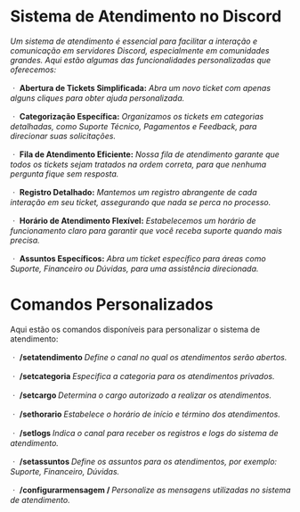 # Sistema de Atendimento no Discord
*Um sistema de atendimento é essencial para facilitar a interação e comunicação em servidores Discord, especialmente em comunidades grandes. Aqui estão algumas das funcionalidades personalizadas que oferecemos:*

ㆍ **Abertura de Tickets Simplificada:**
*Abra um novo ticket com apenas alguns cliques para obter ajuda personalizada.*

ㆍ **Categorização Específica:**
*Organizamos os tickets em categorias detalhadas, como Suporte Técnico, Pagamentos e Feedback, para direcionar suas solicitações.*

ㆍ **Fila de Atendimento Eficiente:**
*Nossa fila de atendimento garante que todos os tickets sejam tratados na ordem correta, para que nenhuma pergunta fique sem resposta.*

ㆍ **Registro Detalhado:**
*Mantemos um registro abrangente de cada interação em seu ticket, assegurando que nada se perca no processo.*

ㆍ **Horário de Atendimento Flexível:**
*Estabelecemos um horário de funcionamento claro para garantir que você receba suporte quando mais precisa.*

ㆍ **Assuntos Específicos:**
*Abra um ticket específico para áreas como Suporte, Financeiro ou Dúvidas, para uma assistência direcionada.*


# Comandos Personalizados

Aqui estão os comandos disponíveis para personalizar o sistema de atendimento:

ㆍ **/setatendimento <canal>**
*Define o canal no qual os atendimentos serão abertos.*

ㆍ **/setcategoria <categoria>**
*Especifica a categoria para os atendimentos privados.*

ㆍ **/setcargo <cargo>**
*Determina o cargo autorizado a realizar os atendimentos.*

ㆍ **/sethorario <inicio> <fim>**
*Estabelece o horário de início e término dos atendimentos.*

ㆍ **/setlogs <canal>**
*Indica o canal para receber os registros e logs do sistema de atendimento.*

ㆍ **/setassuntos <assunto1> <assunto2> <assunto3>**
*Define os assuntos para os atendimentos, por exemplo: Suporte, Financeiro, Dúvidas.*

ㆍ **/configurarmensagem <principal> / <atendimento>**
*Personalize as mensagens utilizadas no sistema de atendimento.*
